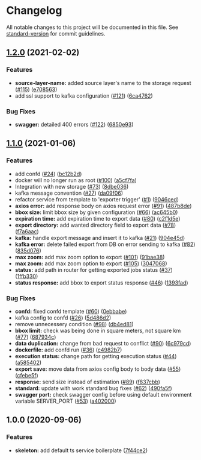 # Changelog

All notable changes to this project will be documented in this file. See [standard-version](https://github.com/conventional-changelog/standard-version) for commit guidelines.

## [1.2.0](https://github.com/MapColonies/exporter-trigger/compare/v1.1.0...v1.2.0) (2021-02-02)


### Features

* **source-layer-name:** added source layer's name to the storage request ([#115](https://github.com/MapColonies/exporter-trigger/issues/115)) ([e708563](https://github.com/MapColonies/exporter-trigger/commit/e708563ca42aa1a963aba472ca13846db532730f))
* add ssl support to kafka configuration ([#121](https://github.com/MapColonies/exporter-trigger/issues/121)) ([6ca4762](https://github.com/MapColonies/exporter-trigger/commit/6ca4762eb0dd974b1a0ac443cbea90a47391afaf))


### Bug Fixes

* **swagger:** detailed 400 errors ([#122](https://github.com/MapColonies/exporter-trigger/issues/122)) ([6850e93](https://github.com/MapColonies/exporter-trigger/commit/6850e93ae7c639ac2da972a31ecdaf3da38331ae))

## [1.1.0](https://github.com/MapColonies/exporter-trigger/compare/v1.0.0...v1.1.0) (2021-01-06)


### Features

* add confd ([#24](https://github.com/MapColonies/exporter-trigger/issues/24)) ([bc12b2d](https://github.com/MapColonies/exporter-trigger/commit/bc12b2db9ea848f77b638fce8e988248dcce63e6))
* docker will no longer run as root ([#100](https://github.com/MapColonies/exporter-trigger/issues/100)) ([a5cf7fa](https://github.com/MapColonies/exporter-trigger/commit/a5cf7fa2041b721ad3c693333b629e2c03659745))
* Integration with new storage ([#73](https://github.com/MapColonies/exporter-trigger/issues/73)) ([8dbe036](https://github.com/MapColonies/exporter-trigger/commit/8dbe036acf10cd311bb48c2eef989067869dd91d))
* kafka message convention ([#27](https://github.com/MapColonies/exporter-trigger/issues/27)) ([da09f06](https://github.com/MapColonies/exporter-trigger/commit/da09f063ae1c6d333d4f9976a74a49331843251b))
* refactor service from template to 'exporter trigger' ([#1](https://github.com/MapColonies/exporter-trigger/issues/1)) ([9046ced](https://github.com/MapColonies/exporter-trigger/commit/9046ced9f52c6cd64211efdb86967a6eaf7ac395))
* **axios error:** add response body on axios request error ([#91](https://github.com/MapColonies/exporter-trigger/issues/91)) ([487b8de](https://github.com/MapColonies/exporter-trigger/commit/487b8de0884f2c40c30421af783aad3ca560ca12))
* **bbox size:** limit bbox size by given configuration ([#66](https://github.com/MapColonies/exporter-trigger/issues/66)) ([ac645b0](https://github.com/MapColonies/exporter-trigger/commit/ac645b02da5a34b6f007d0ba1e2ace35bcf8078e))
* **expiration time:** add expiration time to export data ([#80](https://github.com/MapColonies/exporter-trigger/issues/80)) ([c2f1d5e](https://github.com/MapColonies/exporter-trigger/commit/c2f1d5e75e1f147bb08ab791d90c65fe61e0e9cd))
* **export directory:** add wanted directory field to export data ([#78](https://github.com/MapColonies/exporter-trigger/issues/78)) ([f7a6aac](https://github.com/MapColonies/exporter-trigger/commit/f7a6aac36b2161660dcac139510f976cf6c719cd))
* **kafka:** handle export message and insert it to kafka ([#21](https://github.com/MapColonies/exporter-trigger/issues/21)) ([904e45d](https://github.com/MapColonies/exporter-trigger/commit/904e45df63c26c70b5cea90e2169d81a10c0f73b))
* **kafka error:** delete failed export from DB on error sending to kafka ([#82](https://github.com/MapColonies/exporter-trigger/issues/82)) ([835d076](https://github.com/MapColonies/exporter-trigger/commit/835d0768474de8654a9e7b7445c94768c7d84509))
* **max zoom:** add max zoom option to export ([#101](https://github.com/MapColonies/exporter-trigger/issues/101)) ([91bae38](https://github.com/MapColonies/exporter-trigger/commit/91bae38805ef9b7ca3f639f5736981b408c59659))
* **max zoom:** add max zoom option to export ([#105](https://github.com/MapColonies/exporter-trigger/issues/105)) ([3047068](https://github.com/MapColonies/exporter-trigger/commit/30470685b7da7d3ec270c6e6c541b7b152350ccc))
* **status:** add path in router for getting exported jobs status ([#37](https://github.com/MapColonies/exporter-trigger/issues/37)) ([1ffb330](https://github.com/MapColonies/exporter-trigger/commit/1ffb330cd95c5d936bccde343d3143009e7b8992))
* **status response:** add bbox to export status response ([#46](https://github.com/MapColonies/exporter-trigger/issues/46)) ([1393fad](https://github.com/MapColonies/exporter-trigger/commit/1393fad3ddfd1955b91a5976a9a8bfa6800f2384))


### Bug Fixes

* **confd:** fixed confd template ([#60](https://github.com/MapColonies/exporter-trigger/issues/60)) ([0ebbabe](https://github.com/MapColonies/exporter-trigger/commit/0ebbabe5019c7cae5d43ce29a42ce594ca5069a2))
* kafka config to confd ([#26](https://github.com/MapColonies/exporter-trigger/issues/26)) ([5d486d2](https://github.com/MapColonies/exporter-trigger/commit/5d486d2bc65422c3ea4a25e6baa1b53e1bdf0c8a))
* remove unnecessery condition ([#98](https://github.com/MapColonies/exporter-trigger/issues/98)) ([db4ed81](https://github.com/MapColonies/exporter-trigger/commit/db4ed816338e3de90583892c7da4d9a272102229))
* **bbox limit:** check was being done in square meters, not square km ([#77](https://github.com/MapColonies/exporter-trigger/issues/77)) ([687934c](https://github.com/MapColonies/exporter-trigger/commit/687934c9d78107fa2a7bd99472c2dce848e6e3a1))
* **data duplication:** change from bad request to conflict ([#90](https://github.com/MapColonies/exporter-trigger/issues/90)) ([6c979cd](https://github.com/MapColonies/exporter-trigger/commit/6c979cdacf6c64589cf706d2e86e9bf83ee06137))
* **dockerfile:** add confd run ([#36](https://github.com/MapColonies/exporter-trigger/issues/36)) ([c4982b7](https://github.com/MapColonies/exporter-trigger/commit/c4982b7b879eb91a5dffdba39dd5eb8987165964))
* **execution status:** change path for getting execution status ([#44](https://github.com/MapColonies/exporter-trigger/issues/44)) ([a585402](https://github.com/MapColonies/exporter-trigger/commit/a585402b968e6dda672bd6ea0de880cba1f7729c))
* **export save:** move data from axios config body to body data ([#55](https://github.com/MapColonies/exporter-trigger/issues/55)) ([cfebe5f](https://github.com/MapColonies/exporter-trigger/commit/cfebe5f5431a0cfb7d9dd4565a9bfde10c479125))
* **response:** send size instead of estimation ([#89](https://github.com/MapColonies/exporter-trigger/issues/89)) ([f837cbb](https://github.com/MapColonies/exporter-trigger/commit/f837cbb910918a59295c4bb09e1b6e70b1293108))
* **standard:** update with work standard bug fixes ([#62](https://github.com/MapColonies/exporter-trigger/issues/62)) ([490fa5f](https://github.com/MapColonies/exporter-trigger/commit/490fa5ff2ca91a26e4ee72b23a1f8695af43ad49))
* **swagger port:** check swagger config before using default environment variable SERVER_PORT ([#53](https://github.com/MapColonies/exporter-trigger/issues/53)) ([a402000](https://github.com/MapColonies/exporter-trigger/commit/a402000f43724aa067ebea35fbb443c94ac408f7))

## 1.0.0 (2020-09-06)


### Features

* **skeleton:** add default ts service boilerplate ([7f44ce2](https://github.com/MapColonies/exporter-trigger/commit/7f44ce20a96f354790ea12bb08b9953e7f01f1ac))
